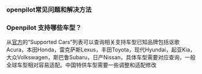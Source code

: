 ### openpilot常见问题和解决方法

### Openpilot 支持哪些车型？

从[官方](https://github.com/commaai/openpilot)的“Supported Cars”列表可以查询相关支持车型已知品牌包括讴歌Acura，本田Honda，雷克萨斯Lexus，丰田Toyota，现代Hyundai，起亚Kia，大众Volkswagen，斯巴鲁Subaru，日产Nissan，具体车型需要对应查询，一般全球车型相对容易适配。中国特供车型需要一些调整和适配修改